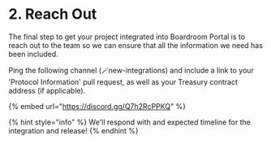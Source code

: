 # 2. Reach Out

The final step to get your project integrated into Boardroom Portal is to reach out to the team so we can ensure that all the information we need has been included.

Ping the following channel \(🪄new-integrations\) and include a link to your 'Protocol Information' pull request, as well as your Treasury contract address \(if applicable\).

{% embed url="https://discord.gg/Q7h2RcPPKQ" %}

{% hint style="info" %}
We'll respond with and expected timeline for the integration and release! 
{% endhint %}

